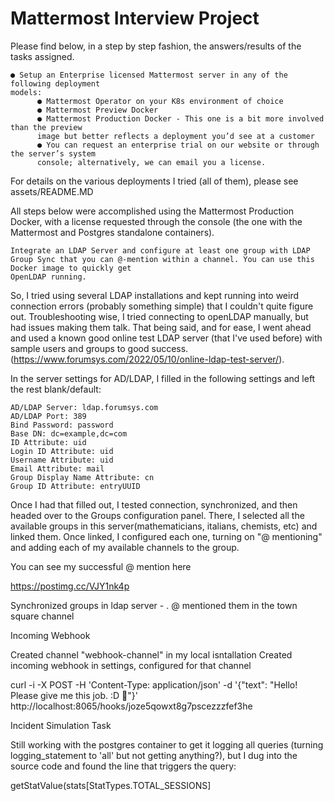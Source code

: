 # Mattermost Interview Project

Please find below, in a step by step fashion, the answers/results of the tasks assigned.


    ● Setup an Enterprise licensed Mattermost server in any of the following deployment
    models:
          ● Mattermost Operator on your K8s environment of choice
          ● Mattermost Preview Docker
          ● Mattermost Production Docker - This one is a bit more involved than the preview
          image but better reflects a deployment you’d see at a customer
          ● You can request an enterprise trial on our website or through the server’s system
          console; alternatively, we can email you a license.

For details on the various deployments I tried (all of them), please see assets/README.MD

All steps below were accomplished using the Mattermost Production Docker, with a license requested through the console (the one with the Mattermost and Postgres standalone containers).


    Integrate an LDAP Server and configure at least one group with LDAP Group Sync that you can @-mention within a channel. You can use this Docker image to quickly get
    OpenLDAP running.


So, I tried using several LDAP installations and kept running into weird connection errors (probably something simple) that I couldn't quite figure out. Troubleshooting wise, I tried connecting to openLDAP manually, but had issues making them talk. That being said, and for ease, I went ahead and used a known good online test LDAP server (that I've used before) with sample users and groups to good success. (https://www.forumsys.com/2022/05/10/online-ldap-test-server/).

In the server settings for AD/LDAP, I filled in the following settings and left the rest blank/default:

    AD/LDAP Server: ldap.forumsys.com 
    AD/LDAP Port: 389 
    Bind Password: password 
    Base DN: dc=example,dc=com 
    ID Attribute: uid
    Login ID Attribute: uid
    Username Attribute: uid
    Email Attribute: mail
    Group Display Name Attribute: cn
    Group ID Attribute: entryUUID
    

Once I had that filled out, I tested connection, synchronized, and then headed over to the Groups configuration panel. There, I selected all the available groups in this server(mathematicians, italians, chemists, etc) and linked them.
Once linked, I configured each one, turning on "@ mentioning" and adding each of my available channels to the group.

You can see my successful @ mention here 

https://postimg.cc/VJY1nk4p



Synchronized groups in ldap server - . @ mentioned them in the town square channel

Incoming Webhook

Created channel "webhook-channel" in my local isntallation Created incoming webhook in settings, configured for that channel

curl -i -X POST -H 'Content-Type: application/json' -d '{"text": "Hello! Please give me this job. :D 🎉"}' http://localhost:8065/hooks/joze5qowxt8g7pscezzzfef3he

Incident Simulation Task

Still working with the postgres container to get it logging all queries (turning logging_statement to 'all' but not getting anything?), but I dug into the source code and found the line that triggers the query:

getStatValue(stats[StatTypes.TOTAL_SESSIONS]
